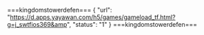 ===kingdomstowerdefen=== 
{ "url": "https://d.apps.yayawan.com/h5/games/gameload_tf.html?g=j_swtfios369&amp", "status": "1" } ===kingdomstowerdefen===

